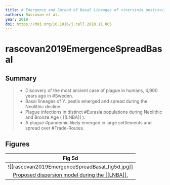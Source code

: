 ```yaml
---
title: # Emergence and Spread of Basal Lineages of <i>ersinia pestis</i> during the Neolithic Decline
authors: Rascovan et al.
year: 2019
doi: https://doi.org/10.1016/j.cell.2018.11.005
---
```


# rascovan2019EmergenceSpreadBasal

## Summary

>* Discovery of the most ancient case of plague in humans, 4,900 years ago in #Sweden.
>* Basal lineages of Y. pestis emerged and spread during the Neolithic decline.
>* Plague infections in distinct #Eurasia populations during Neolithic and Bronze Age  ( [[LNBA]] ).
>* A plague #pandemic likely emerged in large settlements and spread over #Trade-Routes.
>
## Figures


|    Fig 5d                                       |
|:--------------------------------------------:|
| ![[rascovan2019EmergenceSpreadBasal_fig5d.jpg]] |
| [Proposed dispersion model during the [[LNBA]].](rascovan2019EmergenceSpreadBasal) |


